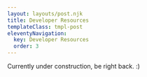 ```yaml
---
layout: layouts/post.njk
title: Developer Resources
templateClass: tmpl-post
eleventyNavigation:
  key: Developer Resources
  order: 3
---
```


Currently under construction, be right back. :)
